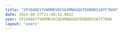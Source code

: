 ```yaml
---
title: "SP1048EY7VW9MKV6CGE4MNAGQGTEKB0DS1W7F7N4H"
date: 2024-08-27T21:48:53.002Z
user: SP1048EY7VW9MKV6CGE4MNAGQGTEKB0DS1W7F7N4H
layout: "users"
---
```

    